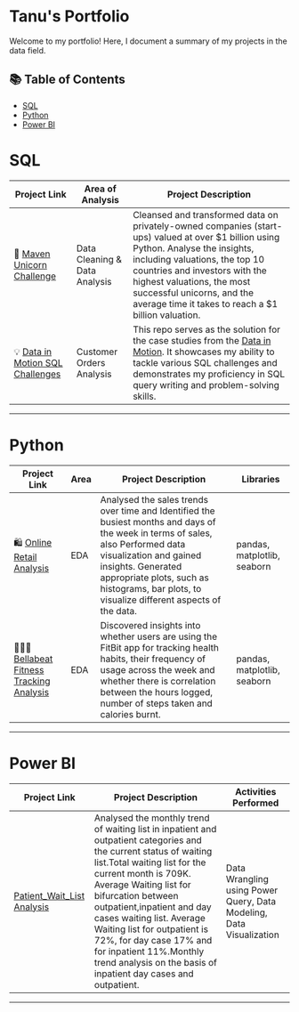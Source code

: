 # Tanu's Portfolio

Welcome to my portfolio! Here, I document a summary of my projects in the data field. 

## 📚 Table of Contents
- [SQL](#sql)
- [Python](#python)
- [Power BI](#PowerBI)

# SQL

| Project Link | Area of Analysis | Project Description | 
|---|---|---|
| 🦄 [Maven Unicorn Challenge](https://github.com/TQ05X78/Maven_Unicorn_Challenge) | Data Cleaning & Data Analysis | Cleansed and transformed data on privately-owned companies (start-ups) valued at over $1 billion using Python. Analyse the insights, including valuations, the top 10 countries and investors with the highest valuations, the most successful unicorns, and the average time it takes to reach a $1 billion valuation. |
| 💡 [Data in Motion SQL Challenges](https://github.com/TanuYadu/SQL-Case-Study-Challenge) | Customer Orders Analysis | This repo serves as the solution for the case studies from the [Data in Motion](https://d-i-motion.com/lessons/customer-orders-analysis/). It showcases my ability to tackle various SQL challenges and demonstrates my proficiency in SQL query writing and problem-solving skills. | 


  
***

# Python

| Project Link | Area | Project Description | Libraries |    
|---|---|---|---|
| 🛍 [Online Retail Analysis](https://github.com/TanuYadu/Online_Retail/blob/main/Online_Retail.ipynb) | EDA | Analysed  the sales trends over time and Identified the busiest months and days of the week in terms of sales, also Performed data visualization and gained insights. Generated appropriate plots, such as histograms, bar plots, to visualize different aspects of the data. | pandas, matplotlib, seaborn |
| 🏃🏻‍♀️ [Bellabeat Fitness Tracking Analysis](https://github.com/TanuYadu/Google_Data_Analytics_Capstone) | EDA |Discovered insights into whether users are using the FitBit app for tracking health habits, their frequency of usage across the week and whether there is correlation between the hours logged, number of steps taken and calories burnt. | pandas, matplotlib, seaborn |
***




# Power BI

| Project Link | Project Description | Activities Performed |
|---|---|---|
|[Patient_Wait_List Analysis](https://github.com/TQ05X78/Patient_Waiting_List_Analysis) | Analysed the monthly trend of waiting list in inpatient and  outpatient categories and the current status of waiting list.Total waiting list for the current month is 709K. Average Waiting list for bifurcation between outpatient,inpatient and day cases waiting list. Average Waiting list for outpatient is 72%, for day case 17% and for inpatient 11%.Monthly trend analysis on the basis of inpatient day cases and outpatient.| Data Wrangling using Power Query, Data Modeling, Data Visualization |

*** 
